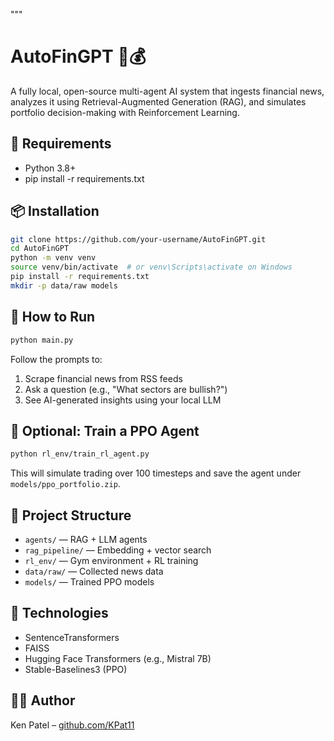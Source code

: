 """
# AutoFinGPT 🧠💰

A fully local, open-source multi-agent AI system that ingests financial news, analyzes it using Retrieval-Augmented Generation (RAG), and simulates portfolio decision-making with Reinforcement Learning.

## 🔧 Requirements
- Python 3.8+
- pip install -r requirements.txt

## 📦 Installation
```bash
git clone https://github.com/your-username/AutoFinGPT.git
cd AutoFinGPT
python -m venv venv
source venv/bin/activate  # or venv\Scripts\activate on Windows
pip install -r requirements.txt
mkdir -p data/raw models
```

## 🚀 How to Run
```bash
python main.py
```
Follow the prompts to:
1. Scrape financial news from RSS feeds
2. Ask a question (e.g., "What sectors are bullish?")
3. See AI-generated insights using your local LLM

## 🧪 Optional: Train a PPO Agent
```bash
python rl_env/train_rl_agent.py
```
This will simulate trading over 100 timesteps and save the agent under `models/ppo_portfolio.zip`.

## 📁 Project Structure
- `agents/` — RAG + LLM agents
- `rag_pipeline/` — Embedding + vector search
- `rl_env/` — Gym environment + RL training
- `data/raw/` — Collected news data
- `models/` — Trained PPO models

## 🧠 Technologies
- SentenceTransformers
- FAISS
- Hugging Face Transformers (e.g., Mistral 7B)
- Stable-Baselines3 (PPO)

## 👨‍💻 Author
Ken Patel – [github.com/KPat11](https://github.com/KPat11)
